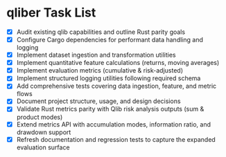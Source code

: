 # qliber Task List

- [x] Audit existing qlib capabilities and outline Rust parity goals
- [x] Configure Cargo dependencies for performant data handling and logging
- [x] Implement dataset ingestion and transformation utilities
- [x] Implement quantitative feature calculations (returns, moving averages)
- [x] Implement evaluation metrics (cumulative & risk-adjusted)
- [x] Implement structured logging utilities following required schema
- [x] Add comprehensive tests covering data ingestion, feature, and metric flows
- [x] Document project structure, usage, and design decisions
- [x] Validate Rust metrics parity with Qlib risk analysis outputs (sum & product modes)
- [x] Extend metrics API with accumulation modes, information ratio, and drawdown support
- [x] Refresh documentation and regression tests to capture the expanded evaluation surface

